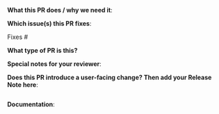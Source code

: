 <!--  Thanks for sending a pull request!  Here are some tips for you:
1. If this is your first time sending a pull request, please read our contributing guidelines: https://github.com/kubermatic/kubeone/blob/master/CONTRIBUTING.md
2. Make sure *all* commits in a pull request have the DCO signoff message. Without a DCO signoff, we can't review and merge your pull request due to legal reasons. Check the contributing guidelines for more information about DCO and how to sign commits: https://github.com/kubermatic/kubeone/blob/master/CONTRIBUTING.md#certificate-of-origin
3. If the PR is unfinished, see how to mark it: https://git.k8s.io/community/contributors/guide/pull-requests.md#marking-unfinished-pull-requests
-->
**What this PR does / why we need it**:

**Which issue(s) this PR fixes**:
<!--optional, in `fixes #<issue number>` format, will close the issue(s) when PR gets merged-->
Fixes #

**What type of PR is this?**
<!--
Add one of the following kinds:
/kind bug
/kind cleanup
/kind documentation
/kind feature
/kind design

Optionally add one or more of the following kinds if applicable:
/kind api-change
/kind deprecation
/kind failing-test
/kind flake
/kind regression
/kind chore
-->

**Special notes for your reviewer**:

**Does this PR introduce a user-facing change? Then add your Release Note here**:
<!--
Write your release note:
1. Enter your extended release note in the below block. If the PR requires additional action from users switching to the new release, include the string "action required".
2. If no release note is required, just write "NONE".
-->
```release-note

```

**Documentation**:
<!--
Please do one of the following options:
- Add a link to the existing documentation
- Add a link to the kubermatic/docs pull request
- If no documentation change is applicable then add:
  - TBD (documentation will be added later)
  - NONE (no documentation needed for this PR)
-->
```documentation

```
